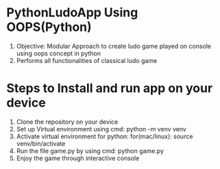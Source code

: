 # PythonLudoApp Using OOPS(Python)

1. Objective: Modular Approach to create ludo game played on console using oops concept in python
2. Performs all functionalities of classical ludo game

# Steps to Install and run app on your device
1. Clone the repository on your device
2. Set up Virtual environment using cmd: python -m venv venv
3. Activate virtual environment for python: for(mac/linux): source venv/bin/activate
4. Run the file game.py by using cmd: python game.py
5. Enjoy the game through interactive console

   


